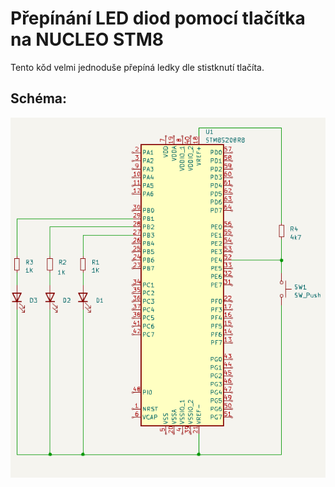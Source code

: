 # Přepínání LED diod pomocí tlačítka na NUCLEO STM8
Tento kǒd velmi jednoduše přepíná ledky dle stistknutí tlačíta.
## Schéma:
![Schema](Ukol_1_schema.png)
